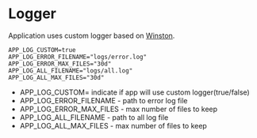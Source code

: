# Logger

Application uses custom logger based on [Winston](https://www.npmjs.com/package/winston). 

```dotenv
APP_LOG_CUSTOM=true
APP_LOG_ERROR_FILENAME="logs/error.log"
APP_LOG_ERROR_MAX_FILES="30d"
APP_LOG_ALL_FILENAME="logs/all.log"
APP_LOG_ALL_MAX_FILES="30d"

```
- APP_LOG_CUSTOM= indicate if app will use custom logger(true/false)
- APP_LOG_ERROR_FILENAME - path to error log file
- APP_LOG_ERROR_MAX_FILES - max number of files to keep
- APP_LOG_ALL_FILENAME - path to all log file
- APP_LOG_ALL_MAX_FILES - max number of files to keep